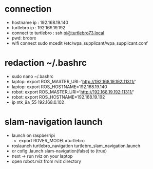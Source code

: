 # connection 
* hostname ip : 192.168.19.140
* turtlebro ip : 192.169.19.192
* connect to turtlebro : ssh pi@turtlebro73.local
* pwd: brobro
* wifi connect sudo mcedit /etc/wpa_supplicant/wpa_supplicant.conf
# redaction ~/.bashrc
* sudo nano ~/.bashrc
* laptop: export ROS_MASTER_URI='http://192.168.19.192:11311/'
* laptop: export ROS_HOSTNAME=192.168.19.140
* robot: export ROS_MASTER_URI='http://192.168.19.192:11311/'
* robot: export ROS_HOSTNAME=192.168.19.192
* ip ntk_9a_55 192.168.0.102

# slam-navigation launch
* launch on raspberripi
  * export ROVER_MODEL=turtlebro
* roslaunch turtlebro_navigation turtlebro_slam_navigation.launch
* or cofig .launch slam-navigation(false) to (true)
* next -> run rviz on your laptop
* open robot.rviz from rviz directory